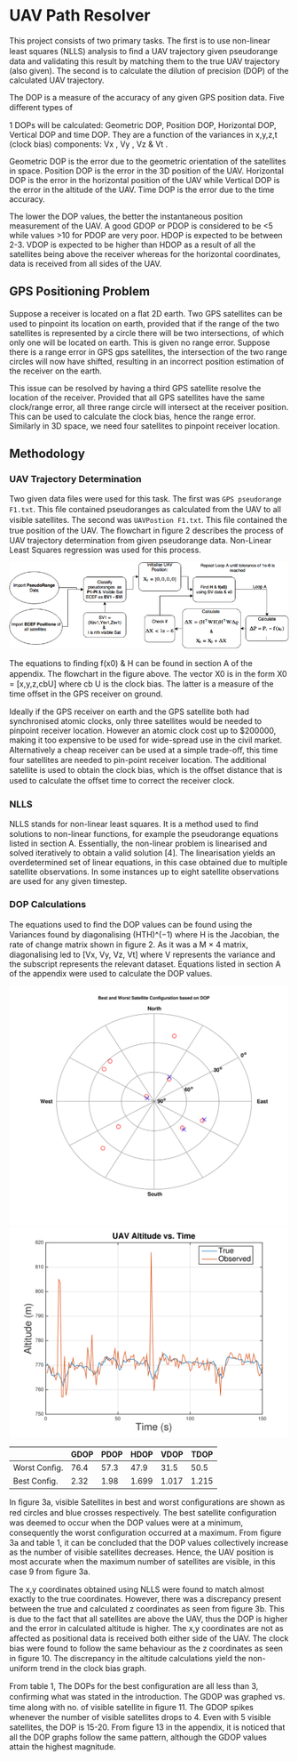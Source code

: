 # UAV Path Resolver
This project consists of two primary tasks. The ﬁrst is to use non-linear least squares (NLLS) analysis to ﬁnd a UAV trajectory given pseudorange data and validating this result by matching them to the true UAV trajectory (also given). The second is to calculate the dilution of precision (DOP) of the calculated UAV trajectory.

The DOP is a measure of the accuracy of any given GPS position data. Five diﬀerent types of

1 DOPs will be calculated: Geometric DOP, Position DOP, Horizontal DOP, Vertical DOP and time DOP. They are a function of the variances in x,y,z,t (clock bias) components: Vx , Vy , Vz & Vt .

Geometric DOP is the error due to the geometric orientation of the satellites in space. Position DOP is the error in the 3D position of the UAV. Horizontal DOP is the error in the horizontal position of the UAV while Vertical DOP is the error in the altitude of the UAV. Time DOP is the error due to the time accuracy.

The lower the DOP values, the better the instantaneous position measurement of the UAV. A good GDOP or PDOP is considered to be <5 while values >10 for PDOP are very poor. HDOP is expected to be between 2-3. VDOP is expected to be higher than HDOP as a result of all the satellites being above the receiver whereas for the horizontal coordinates, data is received from all sides of the UAV.

## GPS Positioning Problem

Suppose a receiver is located on a ﬂat 2D earth. Two GPS satellites can be used to pinpoint its location on earth, provided that if the range of the two satellites is represented by a circle there will be two intersections, of which only one will be located on earth. This is given no range error. Suppose there is a range error in GPS gps satellites, the intersection of the two range circles will now have shifted, resulting in an incorrect position estimation of the receiver on the earth.

This issue can be resolved by having a third GPS satellite resolve the location of the receiver. Provided that all GPS satellites have the same clock/range error, all three range circle will intersect at the receiver position. This can be used to calculate the clock bias, hence the range error. Similarly in 3D space, we need four satellites to pinpoint receiver location.

## Methodology

### UAV Trajectory Determination

Two given data ﬁles were used for this task. The ﬁrst was `GPS pseudorange F1.txt`. This ﬁle contained pseudoranges as calculated from the UAV to all visible satellites. The second was `UAVPostion F1.txt`. This ﬁle contained the true position of the UAV. The ﬂowchart in ﬁgure 2 describes the process of UAV trajectory determination from given pseudorange data. Non-Linear Least Squares regression was used for this process.

![flowchart](https://github.com/Samanvay96/uav_path_resolver/blob/master/imgs/flowchart.png)

The equations to ﬁnding f(x0) & H can be found in section A of the appendix. The ﬂowchart in the figure above. The vector X0 is in the form X0 = [x,y,z,cbU] where cb U is the clock bias. The latter is a measure of the time oﬀset in the GPS receiver on ground.

Ideally if the GPS receiver on earth and the GPS satellite both had synchronised atomic clocks, only three satellites would be needed to pinpoint receiver location. However an atomic clock cost up to $200000, making it too expensive to be used for wide-spread use in the civil market. Alternatively a cheap receiver can be used at a simple trade-oﬀ, this time four satellites are needed to pin-point receiver location. The additional satellite is used to obtain the clock bias, which is the oﬀset distance that is used to calculate the oﬀset time to correct the receiver clock.

### NLLS

NLLS stands for non-linear least squares. It is a method used to ﬁnd solutions to non-linear functions, for example the pseudorange equations listed in section A. Essentially, the non-linear problem is linearised and solved iteratively to obtain a valid solution [4]. The linearisation yields an overdetermined set of linear equations, in this case obtained due to multiple satellite observations. In some instances up to eight satellite observations are used for any given timestep.

### DOP Calculations

The equations used to ﬁnd the DOP values can be found using the Variances found by diagonalising (HTH)^(−1) where H is the Jacobian, the rate of change matrix shown in ﬁgure 2. As it was a M × 4 matrix, diagonalising led to [Vx, Vy, Vz, Vt] where V represents the variance and the subscript represents the relevant dataset. Equations listed in section A of the appendix were used to calculate the DOP values.

![flowchart](https://github.com/Samanvay96/uav_path_resolver/blob/master/imgs/bestNworst.png)
![flowchart](https://github.com/Samanvay96/uav_path_resolver/blob/master/imgs/uavAltitude.png)

|              | GDOP  | PDOP  | HDOP  | VDOP  | TDOP  |
| -----------  | ----- | ----- | ----- | ----- | ----- |
| Worst Conﬁg. |  76.4 |  57.3 |  47.9 |  31.5 |  50.5 |
| Best Conﬁg.  |  2.32 |  1.98 | 1.699 | 1.017 | 1.215 |

In ﬁgure 3a, visible Satellites in best and worst conﬁgurations are shown as red circles and blue crosses respectively. The best satellite conﬁguration was deemed to occur when the DOP values were at a minimum, consequently the worst conﬁguration occurred at a maximum. From ﬁgure 3a and table 1, it can be concluded that the DOP values collectively increase as the number of visible satellites decreases. Hence, the UAV position is most accurate when the maximum number of satellites are visible, in this case 9 from ﬁgure 3a.

The x,y coordinates obtained using NLLS were found to match almost exactly to the true coordinates. However, there was a discrepancy present between the true and calculated z coordinates as seen from ﬁgure 3b. This is due to the fact that all satellites are above the UAV, thus the DOP is higher and the error in calculated altitude is higher. The x,y coordinates are not as aﬀected as positional data is received both either side of the UAV. The clock bias were found to follow the same behaviour as the z coordinates as seen in ﬁgure 10. The discrepancy in the altitude calculations yield the non-uniform trend in the clock bias graph.

From table 1, The DOPs for the best conﬁguration are all less than 3, conﬁrming what was stated in the introduction. The GDOP was graphed vs. time along with no. of visible satellite in ﬁgure 11. The GDOP spikes whenever the number of visible satellites drops to 4. Even with 5 visible satellites, the DOP is 15-20. From ﬁgure 13 in the appendix, it is noticed that all the DOP graphs follow the same pattern, although the GDOP values attain the highest magnitude.
